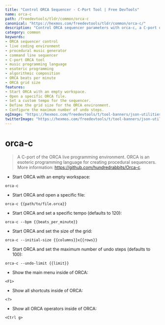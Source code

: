 ```yaml
---
title: "Control ORCA Sequencer - C-Port Tool | Free DevTools"
name: orca-c
path: /freedevtools/tldr/common/orca-c
canonical: "https://hexmos.com/freedevtools/tldr/common/orca-c/"
description: "Control ORCA sequencer parameters with orca-c, a C-port of the ORCA live programming environment. Create procedural sequencers easily. Free online tool, no registration required."
category: common
keywords:
- ORCA sequencer control
- live coding environment
- procedural music generator
- command line sequencer
- C-port ORCA tool
- music programming language
- esoteric programming
- algorithmic composition
- ORCA beats per minute
- ORCA grid size
features:
- Start ORCA with an empty workspace.
- Open a specific ORCA file.
- Set a custom tempo for the sequencer.
- Define the grid size for the ORCA environment.
- Configure the maximum number of undo steps.
ogImage: "https://hexmos.com/freedevtools/t/tool-banners/json-utilities-banner.png"
twitterImage: "https://hexmos.com/freedevtools/t/tool-banners/json-utilities-banner.png"
---
```


# orca-c

> A C-port of the ORCA live programming environment.
> ORCA is an esoteric programming language for creating procedural sequencers.
> More information: <https://github.com/hundredrabbits/Orca-c>.

- Start ORCA with an empty workspace:

`orca-c`

- Start ORCA and open a specific file:

`orca-c {{path/to/file.orca}}`

- Start ORCA and set a specific tempo (defaults to 120):

`orca-c --bpm {{beats_per_minute}}`

- Start ORCA and set the size of the grid:

`orca-c --initial-size {{columns}}x{{rows}}`

- Start ORCA and set the maximum number of undo steps (defaults to 100):

`orca-c --undo-limit {{limit}}`

- Show the main menu inside of ORCA:

`<F1>`

- Show all shortcuts inside of ORCA:

`<?>`

- Show all ORCA operators inside of ORCA:

`<Ctrl g>`
